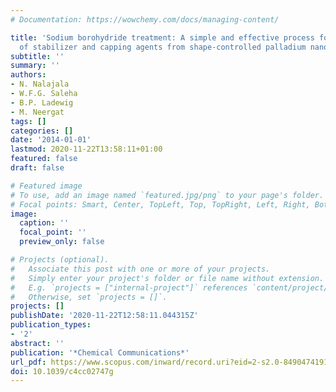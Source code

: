 ```yaml
---
# Documentation: https://wowchemy.com/docs/managing-content/

title: 'Sodium borohydride treatment: A simple and effective process for the removal
  of stabilizer and capping agents from shape-controlled palladium nanoparticles'
subtitle: ''
summary: ''
authors:
- N. Nalajala
- W.F.G. Saleha
- B.P. Ladewig
- M. Neergat
tags: []
categories: []
date: '2014-01-01'
lastmod: 2020-11-22T13:58:11+01:00
featured: false
draft: false

# Featured image
# To use, add an image named `featured.jpg/png` to your page's folder.
# Focal points: Smart, Center, TopLeft, Top, TopRight, Left, Right, BottomLeft, Bottom, BottomRight.
image:
  caption: ''
  focal_point: ''
  preview_only: false

# Projects (optional).
#   Associate this post with one or more of your projects.
#   Simply enter your project's folder or file name without extension.
#   E.g. `projects = ["internal-project"]` references `content/project/deep-learning/index.md`.
#   Otherwise, set `projects = []`.
projects: []
publishDate: '2020-11-22T12:58:11.044315Z'
publication_types:
- '2'
abstract: ''
publication: '*Chemical Communications*'
url_pdf: https://www.scopus.com/inward/record.uri?eid=2-s2.0-84904741916&doi=10.1039%2fc4cc02747g&partnerID=40&md5=d69619caf7eeff290082d713a3f9cc99
doi: 10.1039/c4cc02747g
---
```

